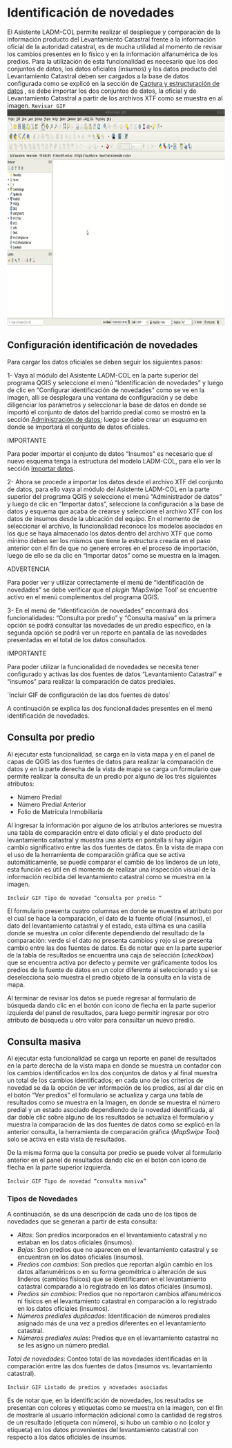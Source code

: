 # Identificación de novedades
El Asistente LADM-COL permite realizar el despliegue y comparación de la información producto del Levantamiento Catastral frente a la información oficial de la autoridad catastral, es de mucha utilidad al momento de revisar los cambios presentes en lo físico y en la información alfanumérica de los predios. Para la utilización de esta funcionalidad es necesario que los dos conjuntos de datos, los datos oficiales (insumos) y los datos producto del Levantamiento Catastral deben ser cargados a la base de datos configurada como se explicó en la sección de [Captura y estructuración de datos](captura_y_estructura_de_datos.html#captura-y-estructuracion-de-datos) , se debe importar los dos conjuntos de datos, la oficial y de Levantamiento Catastral a partir de los archivos XTF como se muestra en al imagen.
`Revisar GIF`
<img src="_static/identificacion_de_novedades/change_detections.gif" alt="Identificación de novedades" style="height:500px;width:800px" />



## Configuración identificación de novedades

Para cargar los datos oficiales se deben seguir los siguientes pasos:

1-    Vaya al módulo del Asistente LADM-COL en la parte superior del programa QGIS y seleccione el menú “Identificación de novedades” y luego de clic en “Configurar identificación de novedades” como se ve en la imagen, allí se desplegara una ventana de configuración y se debe diligenciar los parámetros y seleccionar la base de datos en donde se importó el conjunto de datos del barrido predial como se mostró en la sección [Administración de datos](administracion_de_datos.html); luego se debe crear un es*quema* en donde se importará el conjunto de datos oficiales.

<div class="note">
<p class="admonition-title">IMPORTANTE</p>
<p>Para poder importar el conjunto de datos “Insumos” es necesario que el nuevo esquema tenga la estructura del modelo LADM-COL, para ello ver la sección <a href="https://swisstierrascolombia.github.io/Asistente-LADM-COL/administracion_de_datos.html#importar-datos">Importar datos</a>.</p>
</div>
2-    Ahora se procede a importar los datos desde el archivo XTF del conjunto de datos, para ello vaya al módulo del Asistente LADM-COL en la parte superior del programa QGIS y seleccione el menú “Administrador de datos” y luego de clic en “Importar datos”, seleccione la configuración a la base de datos y esquema que acaba de crearse y seleccione el archivo XTF con los datos de insumos desde la ubicación del equipo. En el momento de seleccionar el archivo, la funcionalidad reconoce los modelos asociados en los que se haya almacenado los datos dentro del archivo XTF que como mínimo deben ser los mismos que tiene la estructura creada en el paso anterior con el fin de que no genere errores en el proceso de importación, luego de ello se da clic en “Importar datos” como se muestra en la imagen.

<div class="warning">
<p class="admonition-title">ADVERTENCIA</p>
<p>Para poder ver y utilizar correctamente el menú de “Identificación de novedades” se debe verificar que el <i>plugin</i> ‘MapSwipe Tool’ se encuentre activo en el menú complementos del programa QGIS.</p>
</div>

3-    En el menú de “Identificación de novedades” encontrará dos funcionalidades: “Consulta por predio” y “Consulta masiva” en la primera opción se podrá consultar las novedades de un predio especifico, en la segunda opción se podrá ver un reporte en pantalla de las novedades presentadas en el total de los datos consultados.

<div class="note">
<p class="admonition-title">IMPORTANTE</p>
<p>Para poder utilizar la funcionalidad de novedades se necesita tener configurado y activas las dos fuentes de datos “Levantamiento Catastral” e “insumos” para realizar la comparación de datos prediales.</p>
</div>
`Incluir GIF de configuración de las dos fuentes de datos`

A continuación se explica las dos funcionalidades presentes en el menú identificación de novedades.

## Consulta por predio
Al ejecutar esta funcionalidad, se carga en la vista mapa y en el panel de capas de QGIS las dos fuentes de datos para realizar la comparación de datos y en la parte derecha de la vista de mapa se carga un formulario que permite realizar la consulta de un predio por alguno de los tres siguientes atributos:
- Número Predial
- Número Predial Anterior
- Folio de Matrícula Inmobiliaria

Al ingresar la información por alguno de los atributos anteriores se muestra una tabla de comparación entre el dato oficial y el dato producto del levantamiento catastral y muestra una alerta en pantalla si hay algún cambio significativo entre las dos fuentes de datos. En la vista de mapa con el uso de la herramienta de comparación gráfica que se activa automáticamente, se puede comparar el cambio de los linderos de un lote, esta función es útil en el momento de realizar una inspección visual de la información recibida del levantamiento catastral como se muestra en la  imagen.

`Incluir GIF Tipo de novedad “consulta por predio “`

El formulario presenta cuatro columnas en donde se muestra el atributo por el cual se hace la comparación, el dato de la fuente oficial (insumos), el dato del levantamiento catastral y el estado, esta última es una casilla donde se muestra un color diferente dependiendo del resultado de la comparación: verde si el dato no presenta cambios y rojo si se presenta cambio entre las dos fuentes de datos. Es de notar que en la parte superior de la tabla de resultados se encuentra una caja de selección (*checkbox*) que se encuentra activa por defecto y permite ver gráficamente todos los predios de la fuente de datos en un color diferente al seleccionado y sí se deselecciona solo muestra el predio objeto de la consulta en la vista de mapa.

Al terminar de revisar los datos se puede regresar al formulario de búsqueda dando clic en el botón con icono de flecha en la parte superior izquierda del panel de resultados, para luego permitir ingresar por otro atributo de búsqueda u otro valor para consultar un nuevo predio.

## Consulta masiva

Al ejecutar esta funcionalidad se carga un reporte en panel de resultados en la parte derecha de la vista mapa en donde se muestra un contador con los cambios identificados en los dos conjuntos de datos y al final muestra un total de los cambios identificados; en cada uno de los criterios de novedad se da la opción de ver información de los predios, así al dar clic en el botón “Ver predios” el formulario se actualiza y carga una tabla de resultados como se muestra en la Imagen, en donde se muestra el número predial y un estado asociado dependiendo de la novedad identificada, al dar doble clic sobre alguno de los resultados se actualiza el formulario y muestra la comparación de las dos fuentes de datos como se explicó en la anterior consulta, la herramienta de comparación gráfica (*MapSwipe Tool*) solo se activa en esta vista de resultados.

De la misma forma que la consulta por predio se puede volver al formulario anterior en el panel de resultados dando clic en el botón con icono de flecha en la parte superior izquierda.

`Incluir GIF Tipo de novedad “consulta masiva”`

### Tipos de Novedades
A continuación,  se da una descripción de cada uno de los tipos de novedades que se generan a partir de esta consulta:

- *Altas*: Son predios incorporados en el levantamiento catastral y no estaban en los datos oficiales (insumos).
- *Bajas*: Son predios que no aparecen en el levantamiento catastral y se encuentran en los datos oficiales (insumos).
- *Predios con cambios*: Son predios que reportan algún cambio en los datos alfanuméricos o en su forma geométrica o alteración de sus linderos (cambios físicos) que se identificaron en el levantamiento catastral comparado a lo registrado en los datos oficiales (insumos).
- *Predios sin cambios*: Predios que no reportaron cambios alfanuméricos ni físicos en el levantamiento catastral en comparación a lo registrado en los datos oficiales (insumos).
- *Números prediales duplicados*: Identificación de números prediales asignado más de una vez a predios diferentes en el levantamiento catastral.
- *Números prediales nulos*: Predios que en el levantamiento catastral no se les asigno un número predial.

*Total de novedades*: Conteo total de las novedades identificadas en la comparación entre las dos fuentes de datos (insumos vs. levantamiento catastral).

`Incluir GIF Listado de predios y novedades asociadas`

Es de notar que, en la identificación de novedades, los resultados se presentan con colores y etiquetas como se muestra en la imagen, con el fin de mostrarle al usuario información adicional como la cantidad de registros de un resultado (etiqueta con número), si hubo un cambio o no (color y etiqueta) en los datos provenientes del levantamiento catastral con respecto a los datos oficiales de insumos.


